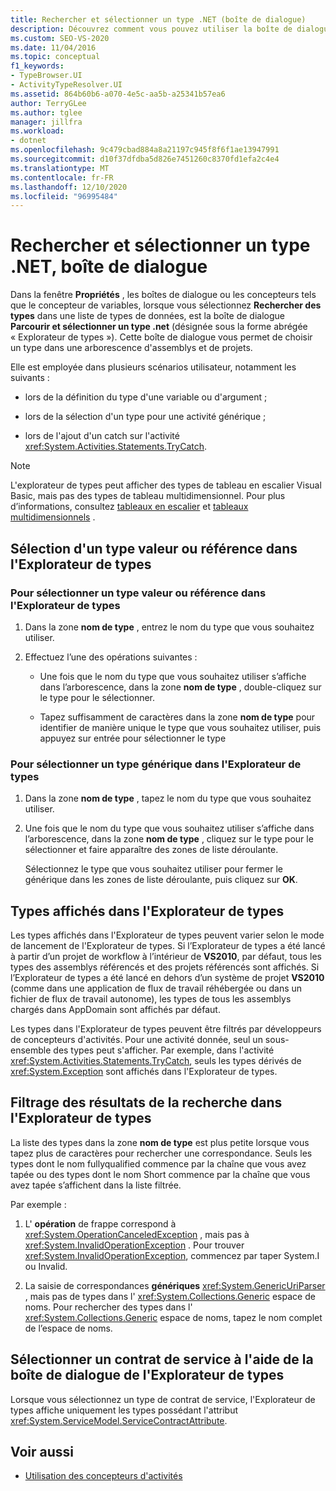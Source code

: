 ```yaml
---
title: Rechercher et sélectionner un type .NET (boîte de dialogue)
description: Découvrez comment vous pouvez utiliser la boîte de dialogue Parcourir et sélectionner un type .NET pour choisir un type dans une arborescence d’assemblys et de projets dans Concepteur de flux de travail.
ms.custom: SEO-VS-2020
ms.date: 11/04/2016
ms.topic: conceptual
f1_keywords:
- TypeBrowser.UI
- ActivityTypeResolver.UI
ms.assetid: 864b60b6-a070-4e5c-aa5b-a25341b57ea6
author: TerryGLee
ms.author: tglee
manager: jillfra
ms.workload:
- dotnet
ms.openlocfilehash: 9c479cbad884a8a21197c945f8f6f1ae13947991
ms.sourcegitcommit: d10f37dfdba5d826e7451260c8370fd1efa2c4e4
ms.translationtype: MT
ms.contentlocale: fr-FR
ms.lasthandoff: 12/10/2020
ms.locfileid: "96995484"
---
```

# <a name="browse-and-select-a-net-type-dialog-box"></a>Rechercher et sélectionner un type .NET, boîte de dialogue

Dans la fenêtre **Propriétés** , les boîtes de dialogue ou les concepteurs tels que le concepteur de variables, lorsque vous sélectionnez **Rechercher des types** dans une liste de types de données, est la boîte de dialogue **Parcourir et sélectionner un type .net** (désignée sous la forme abrégée « Explorateur de types »). Cette boîte de dialogue vous permet de choisir un type dans une arborescence d'assemblys et de projets.

Elle est employée dans plusieurs scénarios utilisateur, notamment les suivants :

- lors de la définition du type d'une variable ou d'argument ;

- lors de la sélection d'un type pour une activité générique ;

- lors de l'ajout d'un catch sur l'activité <xref:System.Activities.Statements.TryCatch>.

> [!NOTE]
> L'explorateur de types peut afficher des types de tableau en escalier Visual Basic, mais pas des types de tableau multidimensionnel. Pour plus d’informations, consultez [tableaux en escalier](/previous-versions/visualstudio/visual-studio-2008/hkhhsz9t(v=vs.90)) et [tableaux multidimensionnels](/previous-versions/visualstudio/visual-studio-2008/d2de1t93(v=vs.90)) .

## <a name="selecting-a-value-or-reference-type-from-the-type-browser"></a>Sélection d'un type valeur ou référence dans l'Explorateur de types

### <a name="to-select-a-value-or-reference-type-from-the-type-browser"></a>Pour sélectionner un type valeur ou référence dans l'Explorateur de types

1. Dans la zone **nom de type** , entrez le nom du type que vous souhaitez utiliser.

2. Effectuez l’une des opérations suivantes :

    - Une fois que le nom du type que vous souhaitez utiliser s’affiche dans l’arborescence, dans la zone **nom de type** , double-cliquez sur le type pour le sélectionner.

    - Tapez suffisamment de caractères dans la zone **nom de type** pour identifier de manière unique le type que vous souhaitez utiliser, puis appuyez sur entrée pour sélectionner le type

### <a name="to-select-a-generic-type-from-the-type-browser"></a>Pour sélectionner un type générique dans l'Explorateur de types

1. Dans la zone **nom de type** , tapez le nom du type que vous souhaitez utiliser.

2. Une fois que le nom du type que vous souhaitez utiliser s’affiche dans l’arborescence, dans la zone **nom de type** , cliquez sur le type pour le sélectionner et faire apparaître des zones de liste déroulante.

     Sélectionnez le type que vous souhaitez utiliser pour fermer le générique dans les zones de liste déroulante, puis cliquez sur **OK**.

## <a name="types-displayed-in-the-type-browser"></a>Types affichés dans l'Explorateur de types

Les types affichés dans l'Explorateur de types peuvent varier selon le mode de lancement de l'Explorateur de types. Si l’Explorateur de types a été lancé à partir d’un projet de workflow à l’intérieur de **VS2010**, par défaut, tous les types des assemblys référencés et des projets référencés sont affichés. Si l’Explorateur de types a été lancé en dehors d’un système de projet **VS2010** (comme dans une application de flux de travail réhébergée ou dans un fichier de flux de travail autonome), les types de tous les assemblys chargés dans AppDomain sont affichés par défaut.

Les types dans l'Explorateur de types peuvent être filtrés par développeurs de concepteurs d'activités. Pour une activité donnée, seul un sous-ensemble des types peut s'afficher. Par exemple, dans l'activité <xref:System.Activities.Statements.TryCatch>, seuls les types dérivés de <xref:System.Exception> sont affichés dans l'Explorateur de types.

## <a name="filtering-search-results-in-the-type-browser"></a>Filtrage des résultats de la recherche dans l'Explorateur de types

La liste des types dans la zone **nom de type** est plus petite lorsque vous tapez plus de caractères pour rechercher une correspondance. Seuls les types dont le nom fullyqualified commence par la chaîne que vous avez tapée ou des types dont le nom Short commence par la chaîne que vous avez tapée s’affichent dans la liste filtrée.

Par exemple :

1. L' **opération** de frappe correspond à <xref:System.OperationCanceledException> , mais pas à <xref:System.InvalidOperationException> . Pour trouver <xref:System.InvalidOperationException>, commencez par taper System.I ou Invalid.

2. La saisie de correspondances **génériques** <xref:System.GenericUriParser> , mais pas de types dans l' <xref:System.Collections.Generic> espace de noms. Pour rechercher des types dans l' <xref:System.Collections.Generic> espace de noms, tapez le nom complet de l’espace de noms.

## <a name="selecting-a-service-contract-using-the-type-browser-dialog"></a>Sélectionner un contrat de service à l'aide de la boîte de dialogue de l'Explorateur de types

Lorsque vous sélectionnez un type de contrat de service, l'Explorateur de types affiche uniquement les types possédant l'attribut <xref:System.ServiceModel.ServiceContractAttribute>.

## <a name="see-also"></a>Voir aussi

- [Utilisation des concepteurs d'activités](control-flow-activity-designers.md)
